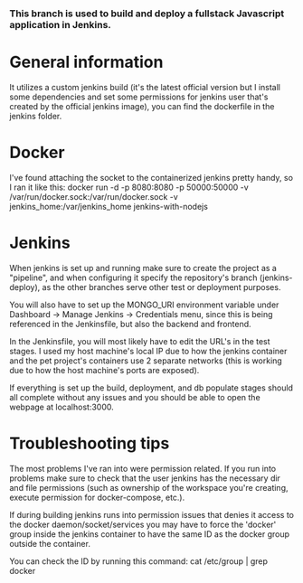 ### This branch is used to build and deploy a fullstack Javascript application in Jenkins.

# General information

It utilizes a custom jenkins build (it's the latest official version but I install some dependencies and set some permissions for jenkins user that's created by the official jenkins image), you can find the dockerfile in the jenkins folder.


# Docker

I've found attaching the socket to the containerized jenkins pretty handy, so I ran it like this: docker run -d -p 8080:8080 -p 50000:50000 -v /var/run/docker.sock:/var/run/docker.sock -v jenkins_home:/var/jenkins_home jenkins-with-nodejs


# Jenkins 

When jenkins is set up and running make sure to create the project as a "pipeline", and when configuring it specify the repository's branch (jenkins-deploy), as the other branches serve other test or deployment purposes.

You will also have to set up the MONGO_URI environment variable under Dashboard -> Manage Jenkins -> Credentials menu, since this is being referenced in the Jenkinsfile, but also the backend and frontend.

In the Jenkinsfile, you will most likely have to edit the URL's in the test stages. I used my host machine's local IP due to how the jenkins container and the pet project's containers use 2 separate networks (this is working due to how the host machine's ports are exposed).

If everything is set up the build, deployment, and db populate stages should all complete without any issues and you should be able to open the webpage at localhost:3000.


# Troubleshooting tips

The most problems I've ran into were permission related. If you run into problems make sure to check that the user jenkins has the necessary dir and file permissions (such as ownership of the workspace you're creating, execute permission for docker-compose, etc.).

If during building jenkins runs into permission issues that denies it access to the docker daemon/socket/services you may have to force the 'docker' group inside the jenkins container to have the same ID as the docker group outside the container.

You can check the ID by running this command: cat /etc/group | grep docker
